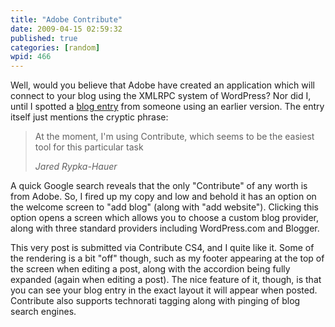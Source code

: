 ```yaml
---
title: "Adobe Contribute"
date: 2009-04-15 02:59:32
published: true
categories: [random]
wpid: 466
---
```


Well, would you believe that Adobe have created an application which will connect to your blog using the XMLRPC system of WordPress? Nor did I, until I spotted a [blog entry](https://web.archive.org/web/20080606065934/http://www.alagad.com:80/go/blog-entry/xml-rpc-testing-testing-testing) from someone using an earlier version. The entry itself just mentions the cryptic phrase:

> At the moment, I'm using Contribute, which seems to be the easiest tool for this particular task
> 
> <cite>Jared Rypka-Hauer</cite>

A quick Google search reveals that the only "Contribute" of any worth is from Adobe. So, I fired up my copy and low and behold it has an option on the welcome screen to "add blog" (along with "add website"). Clicking this option opens a screen which allows you to choose a custom blog provider, along with three standard providers including WordPress.com and Blogger.

This very post is submitted via Contribute CS4, and I quite like it. Some of the rendering is a bit "off" though, such as my footer appearing at the top of the screen when editing a post, along with the accordion being fully expanded (again when editing a post). The nice feature of it, though, is that you can see your blog entry in the exact layout it will appear when posted. Contribute also supports technorati tagging along with pinging of blog search engines.